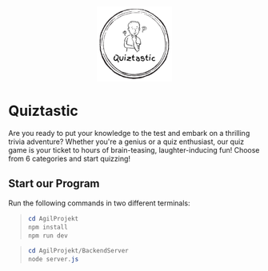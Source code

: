 <p align="center">
<img src="src/assets/Quiztastic.png" alt="QuiztasticLogo" width=150px/>
</p>

# Quiztastic

Are you ready to put your knowledge to the test and embark on a thrilling trivia adventure?
      Whether you're a genius or a quiz enthusiast, our quiz game is your ticket to hours of
      brain-teasing, laughter-inducing fun! Choose from 6 categories and start quizzing!

## Start our Program

Run the following commands in two different terminals:
> ```powershell
> cd AgilProjekt
> npm install
> npm run dev

> ```powershell
> cd AgilProjekt/BackendServer
> node server.js

